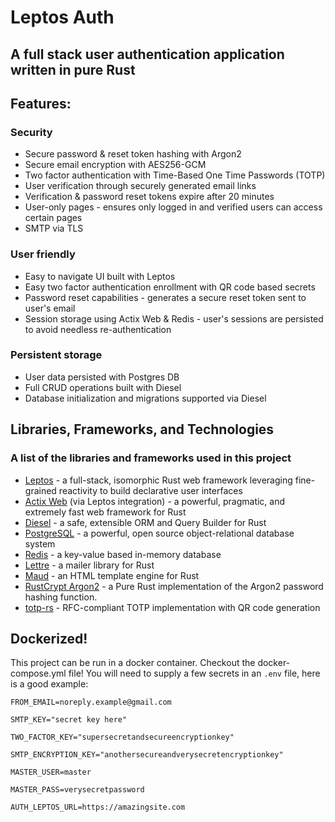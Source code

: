 # Leptos Auth
## A full stack user authentication application written in pure Rust

## Features:
### Security
- Secure password & reset token hashing with Argon2
- Secure email encryption with AES256-GCM
- Two factor authentication with Time-Based One Time Passwords (TOTP)
- User verification through securely generated email links
- Verification & password reset tokens expire after 20 minutes
- User-only pages - ensures only logged in and verified users can access certain pages
- SMTP via TLS

### User friendly
- Easy to navigate UI built with Leptos
- Easy two factor authentication enrollment with QR code based secrets
- Password reset capabilities - generates a secure reset token sent to user's email
- Session storage using Actix Web & Redis - user's sessions are persisted to avoid needless re-authentication

### Persistent storage
- User data persisted with Postgres DB
- Full CRUD operations built with Diesel
- Database initialization and migrations supported via Diesel

## Libraries, Frameworks, and Technologies
### A list of the libraries and frameworks used in this project
- [Leptos](https://github.com/leptos-rs/leptos) - a full-stack, isomorphic Rust web framework leveraging fine-grained reactivity to build declarative user interfaces
- [Actix Web](https://github.com/actix/actix-web) (via Leptos integration) - a powerful, pragmatic, and extremely fast web framework for Rust
- [Diesel](https://github.com/diesel-rs/diesel) - a safe, extensible ORM and Query Builder for Rust
- [PostgreSQL](https://www.postgresql.org/) - a powerful, open source object-relational database system 
- [Redis](https://github.com/redis/redis) - a key-value based in-memory database
- [Lettre](https://github.com/lettre/lettre) - a mailer library for Rust
- [Maud](https://github.com/lambda-fairy/maud) - an HTML template engine for Rust
- [RustCrypt Argon2](https://docs.rs/argon2/latest/argon2/) - a Pure Rust implementation of the Argon2 password hashing function.
- [totp-rs](https://github.com/constantoine/totp-rs) - RFC-compliant TOTP implementation with QR code generation


## Dockerized!

This project can be run in a docker container. Checkout the docker-compose.yml file! You will need to supply a few secrets in an `.env` file, here is a good example:
```
FROM_EMAIL=noreply.example@gmail.com

SMTP_KEY="secret key here"

TWO_FACTOR_KEY="supersecretandsecureencryptionkey"

SMTP_ENCRYPTION_KEY="anothersecureandverysecretencryptionkey"

MASTER_USER=master

MASTER_PASS=verysecretpassword

AUTH_LEPTOS_URL=https://amazingsite.com
```
